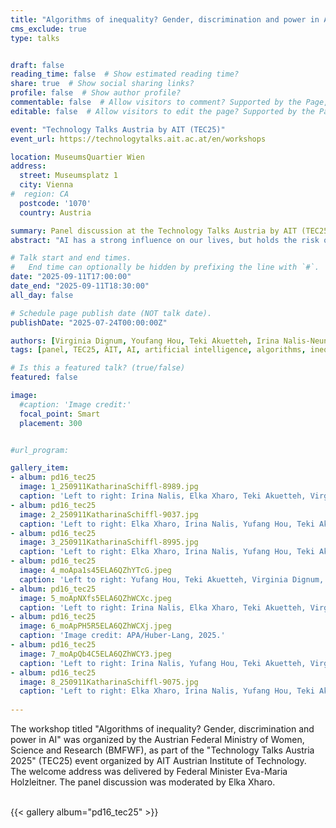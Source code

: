 ```yaml
---
title: "Algorithms of inequality? Gender, discrimination and power in AI"
cms_exclude: true
type: talks


draft: false
reading_time: false  # Show estimated reading time?
share: true  # Show social sharing links?
profile: false  # Show author profile?
commentable: false  # Allow visitors to comment? Supported by the Page, Post, and Docs content types.
editable: false  # Allow visitors to edit the page? Supported by the Page, Post, and Docs content types.

event: "Technology Talks Austria by AIT (TEC25)"
event_url: https://technologytalks.ait.ac.at/en/workshops

location: MuseumsQuartier Wien
address:
  street: Museumsplatz 1 
  city: Vienna
#  region: CA
  postcode: '1070'
  country: Austria

summary: Panel discussion at the Technology Talks Austria by AIT (TEC25), in cooperation with the Austiran Federal Ministry of Women, Science and Research.
abstract: "AI has a strong influence on our lives, but holds the risk of reinforcing inequalities. Equality, ethics & social equity are often marginalised. Gender stereotypes in data and the low representation of women in AI development consolidate 'gender-typical' interests. This panel takes a critical look at algorithms of inequality by asking: How can AI be used to promote gender equality and therefore a more equal future? Join experts to discuss solutions at the intersection of gender, discrimination and technology."

# Talk start and end times.
#   End time can optionally be hidden by prefixing the line with `#`.
date: "2025-09-11T17:00:00"
date_end: "2025-09-11T18:30:00"
all_day: false

# Schedule page publish date (NOT talk date).
publishDate: "2025-07-24T00:00:00Z"

authors: [Virginia Dignum, Youfang Hou, Teki Akuetteh, Irina Nalis-Neuner, Christine Bauer, Elka Xharo]
tags: [panel, TEC25, AIT, AI, artificial intelligence, algorithms, inequality, gender, discrimination, power]

# Is this a featured talk? (true/false)
featured: false

image:
  #caption: 'Image credit:'
  focal_point: Smart
  placement: 300


#url_program: 

gallery_item:
- album: pd16_tec25
  image: 1_250911KatharinaSchiffl-8989.jpg
  caption: 'Left to right: Irina Nalis, Elka Xharo, Teki Akuetteh, Virginia Dignum, Yufang Hou, BM Eva-Maria Holzleitner, Christine Bauer. Image credit: Katharina Schiffl, 2025.'
- album: pd16_tec25
  image: 2_250911KatharinaSchiffl-9037.jpg
  caption: 'Left to right: Elka Xharo, Irina Nalis, Yufang Hou, Teki Akuetteh, Virginia Dignum, Christine Bauer, BM Eva-Maria Holzleitner. Image credit: Katharina Schiffl, 2025.'
- album: pd16_tec25
  image: 3_250911KatharinaSchiffl-8995.jpg
  caption: 'Left to right: Elka Xharo, Irina Nalis, Yufang Hou, Teki Akuetteh, Virginia Dignum, Christine Bauer. Image credit: Katharina Schiffl, 2025.'
- album: pd16_tec25
  image: 4_moApa1s45ELA6QZhYTcG.jpeg
  caption: 'Left to right: Yufang Hou, Teki Akuetteh, Virginia Dignum, Christine Bauer. Image credit: APA/Huber-Lang, 2025.'
- album: pd16_tec25
  image: 5_moApNXfs5ELA6QZhWCXc.jpeg
  caption: 'Left to right: Irina Nalis, Elka Xharo, Teki Akuetteh, Virginia Dignum, Yufang Hou, BM Eva-Maria Holzleitner, Christine Bauer. Image credit: APA/Huber-Lang, 2025.'
- album: pd16_tec25
  image: 6_moApPH5R5ELA6QZhWCXj.jpeg
  caption: 'Image credit: APA/Huber-Lang, 2025.'
- album: pd16_tec25
  image: 7_moApQb4C5ELA6QZhWCY3.jpeg
  caption: 'Left to right: Irina Nalis, Yufang Hou, Teki Akuetteh, Virginia Dignum, Christine Bauer, BM Eva-Maria Holzleitner. Image credit: APA/Huber-Lang, 2025.'
- album: pd16_tec25
  image: 8_250911KatharinaSchiffl-9075.jpg
  caption: 'Left to right: Elka Xharo, Irina Nalis, Yufang Hou, Teki Akuetteh, Virginia Dignum, Christine Bauer. Image credit: Katharina Schiffl, 2025.'
 
---
```


The workshop titled "Algorithms of inequality? Gender, discrimination and power in AI" was organized by the Austrian Federal Ministry of Women, Science and Research (BMFWF), as part of the "Technology Talks Austria 2025" (TEC25) event organized by AIT Austrian Institute of Technology.   
The welcome address was delivered by Federal Minister Eva-Maria Holzleitner.
The panel discussion was moderated by Elka Xharo.  

<br>
{{< gallery album="pd16_tec25" >}}
